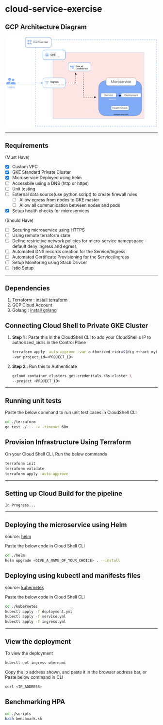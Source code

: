# cloud-service-exercise

## GCP Architecture Diagram

![gcp-architecture](./static/gcp-architecture-diagram.svg)

---

## Requirements

(Must Have)

- [x] Custom VPC
- [x] GKE Standard Private Cluster
- [x] Microservice Deployed using helm
- [ ] Accessbile using a DNS (http or https)
- [ ] Unit testing
- [ ] External data source(use python script) to create firewall rules
  - [ ] Allow egress from nodes to GKE master
  - [ ] Allow all communication between nodes and pods
- [x] Setup health checks for microservices

(Should Have)

- [ ] Securing microservice using HTTPS
- [ ] Using remote terraform state
- [ ] Define restrictive network policies for micro-service namepspace - default deny ingress and egress
- [ ] Automated DNS records creation for the Service/Ingress
- [ ] Automated Certificate Provisioning for the Service/Ingress
- [ ] Setup Monitoring using Stack Drivcer
- [ ] Istio Setup

---

## Dependencies

1. Terraform : [install terraform](https://developer.hashicorp.com/terraform/tutorials/aws-get-started/install-cli)
2. GCP Cloud Account
3. Golang : [install golang](https://go.dev/doc/install)

## Connecting Cloud Shell to Private GKE Cluster

1. **Step 1** : Paste this in the CloudShell CLI to add your CloudShell's IP to authorized_cidrs in the Control Plane

   ```bash
   terraform apply -auto-approve -var authorized_cidr=$(dig +short myip.opendns.com @resolver1.opendns.com) \
   -var project_id=<PROJECT_ID> 
   ```

2. **Step 2** : Run this to Authenticate

   ```bash
   gcloud container clusters get-credentials k8s-cluster \
   --project <PROJECT_ID>
   ```

---

## Running unit tests

Paste the below command to run unit test cases in CloudShell CLI

```bash
cd ./terraform
go test ./... -v -timeout 60m
```

## Provision Infrastructure Using Terraform

On your Cloud Shell CLI, Run the below commands

```bash
terraform init
terraform validate
terraform apply -auto-approve
```

---

## Setting up Cloud Build for the pipeline

```text
In Progress...
```

---

## Deploying the microservice using Helm

source: [helm](https://github.com/aayvyas/cloud-service-exercise/tree/main/helm)

Paste the below code in Cloud Shell CLI

```bash
cd ./helm
helm upgrade <GIVE_A_NAME_OF_YOUR_CHOICE> . --install
```

## Deploying using kubectl and manifests files

source: [kubernetes](https://github.com/aayvyas/cloud-service-exercise/tree/main/kubernetes)

Paste the below code in Cloud Shell CLI

```bash
cd ./kubernetes
kubectl apply -f deployment.yml
kubectl apply -f service.yml
kubectl apply -f ingress.yml
```

---

## View the deployment

To view the deployment

```bash
kubectl get ingress whereami
```

Copy the ip address shown, and paste it in the browser address bar, or Paste below command in CLI

``` bash
curl <IP_ADDRESS>
```

## Benchmarking HPA

```bash
cd ./scripts
bash benchmark.sh
```
